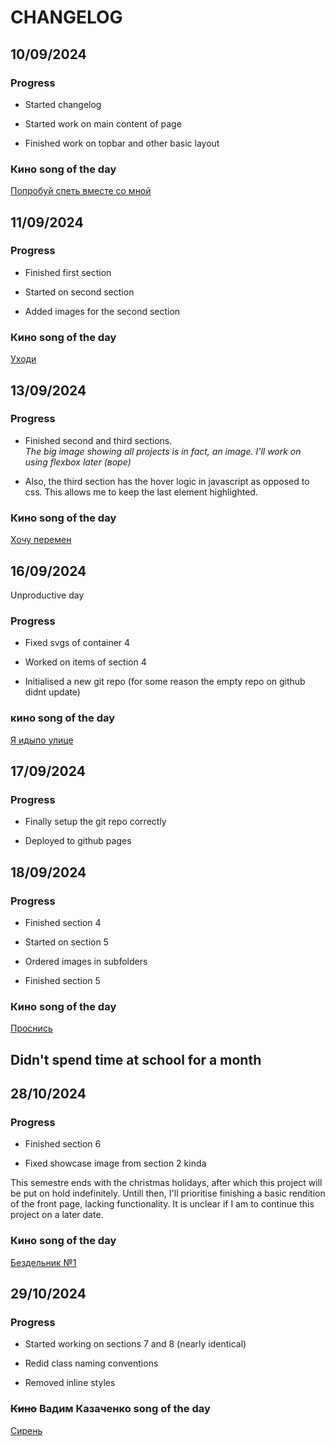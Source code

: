 # CHANGELOG

## 10/09/2024

### Progress

- Started changelog

- Started work on main content of page

- Finished work on topbar and other basic layout

### Кино song of the day

[Попробуй спеть вместе со мной](https://open.spotify.com/track/0ULS6AtzBmgJ3ISmuJtihf?si=1f8588aa53944028)

## 11/09/2024

### Progress

- Finished first section

- Started on second section

- Added images for the second section

### Кино song of the day

[Уходи](https://open.spotify.com/track/1NALVPXjIWtNACKYojhP5z?si=271d5863830b4989)

## 13/09/2024

### Progress

- Finished second and third sections.  
*The big image showing all projects is in fact, an image. I'll work on using flexbox later (воре)*

- Also, the third section has the hover logic in javascript as opposed to css. This allows me to keep the last element highlighted.

### Кино song of the day

[Хочу перемен](https://open.spotify.com/track/3uTMwljOgDz2s6oXrM1BQO?si=c3338afe52a64407)

## 16/09/2024

Unproductive day

### Progress

- Fixed svgs of container 4

- Worked on items of section 4

- Initialised a new git repo (for some reason the empty repo on github didnt update)

### кино song of the day

[Я идыпо улице](https://open.spotify.com/track/6vv7geUObhk2VWcATU3m70?si=bd9bcd066ed347ed)

## 17/09/2024

### Progress

- Finally setup the git repo correctly

- Deployed to github pages

## 18/09/2024

### Progress

- Finished section 4

- Started on section 5

- Ordered images in subfolders

- Finished section 5

### Кино song of the day

[Проснись](https://open.spotify.com/track/2b28wvQUu4CdYEM7qLRXhV?si=e517c47a235f4c89)

## Didn't spend time at school for a month

## 28/10/2024

### Progress

- Finished section 6

- Fixed showcase image from section 2 kinda

This semestre ends with the christmas holidays, after which this project will be put on hold indefinitely. Untill then, I'll prioritise finishing a basic rendition of the front page, lacking functionality. It is unclear if I am to continue this project on a later date.

### Кино song of the day

[Бездельник №1](https://open.spotify.com/track/7zQbvIgfpeg1Npk9eoQeyD?si=eb575b35b6de4260)

## 29/10/2024

### Progress

- Started working on sections 7 and 8 (nearly identical)

- Redid class naming conventions

- Removed inline styles

### ~~Кино~~ Вадим Казаченко song of the day

[Сирень](https://open.spotify.com/track/5LoHsL9R7NYs7wSeGR9FuM?si=5fbabeaa5a08479b)